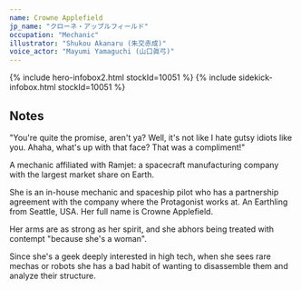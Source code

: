 ```yaml
---
name: Crowne Applefield
jp_name: "クローネ・アップルフィールド"
occupation: "Mechanic"
illustrator: "Shukou Akanaru (朱交赤成)"
voice_actor: "Mayumi Yamaguchi (山口眞弓)"
---
```


{% include hero-infobox2.html stockId=10051 %}
{% include sidekick-infobox.html stockId=10051 %}

## Notes

"You're quite the promise, aren't ya? Well, it's not like I hate gutsy idiots like you. Ahaha, what's up with that face? That was a compliment!"

A mechanic affiliated with Ramjet: a spacecraft manufacturing company with the largest market share on Earth.

She is an in-house mechanic and spaceship pilot who has a partnership agreement with the company where the Protagonist works at. An Earthling from Seattle, USA. Her full name is Crowne Applefield.

Her arms are as strong as her spirit, and she abhors being treated with contempt "because she's a woman".

Since she's a geek deeply interested in high tech, when she sees rare mechas or robots she has a bad habit of wanting to disassemble them and analyze their structure.
